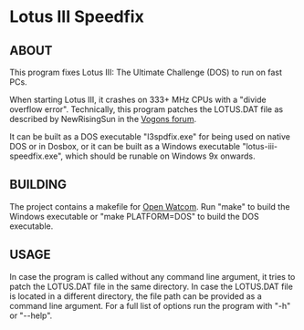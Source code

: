 Lotus III Speedfix
==================

ABOUT
-----
This program fixes Lotus III: The Ultimate Challenge (DOS) to run on fast PCs.

When starting Lotus III, it crashes on 333+ MHz CPUs with a "divide overflow error".
Technically, this program patches the LOTUS.DAT file as described by NewRisingSun
in the [Vogons forum](https://www.vogons.org/viewtopic.php?p=308588#p308588).

It can be built as a DOS executable "l3spdfix.exe" for being used on native DOS
or in Dosbox, or it can be built as a Windows executable "lotus-iii-speedfix.exe",
which should be runable on Windows 9x onwards.

BUILDING
--------
The project contains a makefile for [Open Watcom](http://open-watcom.github.io/).
Run "make" to build the Windows executable or "make PLATFORM=DOS" to build the DOS
executable.

USAGE
-----
In case the program is called without any command line argument, it tries to patch
the LOTUS.DAT file in the same directory. In case the LOTUS.DAT file is located in
a different directory, the file path can be provided as a command line argument.
For a full list of options run the program with "-h" or "--help".

